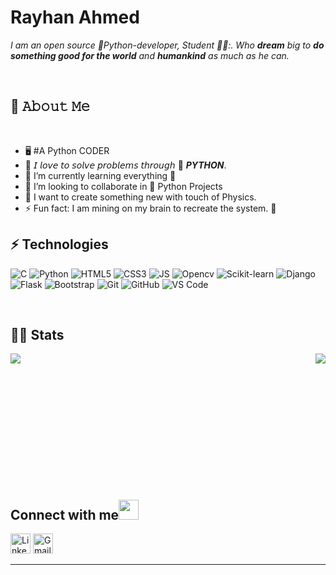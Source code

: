 # Rayhan Ahmed

<p>
  <em>
    I am an open source 🐍Python-developer, Student 👨‍🎓:. Who <b>dream</b> big to <b>do something good for the world</b> and 
    <b>humankind</b> as much as he can.
  </em>  
</p>

<br>

## :book: 𝙰𝚋𝚘𝚞𝚝 𝙼𝚎

<br>
<ul>
  <li>🖥  #A Python CODER</li>
  <li>🤔  𝘐 𝘭𝘰𝘷𝘦 𝘵𝘰 𝘴𝘰𝘭𝘷𝘦 𝘱𝘳𝘰𝘣𝘭𝘦𝘮𝘴 𝘵𝘩𝘳𝘰𝘶𝘨𝘩  🐍 <b><i>PYTHON</i></b>.</li>
  <li>🌱 I’m currently learning everything 🤣</li>
  <li>👯 I’m looking to collaborate in 🐍 Python Projects</li>
  <li>🥅 I want to create something new with touch of Physics.</li>
  <li>⚡ Fun fact: I am mining on my brain to recreate the system. 🎨</li>
</ul>
  
## ⚡ Technologies
![C](https://img.shields.io/badge/-C-black?style=flat-square&logo=C)
![Python](https://img.shields.io/badge/-Python-black?style=flat-square&logo=Python)
![HTML5](https://img.shields.io/badge/-HTML5-E34F26?style=flat-square&logo=html5&logoColor=white)
![CSS3](https://img.shields.io/badge/-CSS3-1572B6?style=flat-square&logo=css3)
![JS](https://img.shields.io/badge/-JS-F7DF1E?style=flat-square&logo=javascript&logoColor=black)
![Opencv](https://img.shields.io/badge/-Opencv-1572B6?style=flat-square&logo=opencv)
![Scikit-learn](https://img.shields.io/badge/-Scikitlearn-1572B6?style=flat-square&logo=scikitlearn)
![Django](https://img.shields.io/badge/-Django-1572B6?style=flat-square&logo=Django)
![Flask](https://img.shields.io/badge/-Flask-1572B6?style=flat-square&logo=Flask)
![Bootstrap](https://img.shields.io/badge/-Bootstrap-1572B6?style=flat-square&logo=Bootstrap)
![Git](https://img.shields.io/badge/-Git-181717?style=flat-square&logo=git)
![GitHub](https://img.shields.io/badge/-GitHub-181717?style=flat-square&logo=github)
![VS Code](https://img.shields.io/badge/-VSCode-%23007ACC?style=flat-square&logo=visual-studio-code)

<br>

## 🏃‍♂️ Stats
<p>
  <a href="https://github.com/anuraghazra/github-readme-stats" title="Go to Source">
    <img align="left" src="https://github-readme-stats.vercel.app/api?username=ixink&show_icons=true&theme=dark#gh-dark-mode-only">
  </a>
 </p>
 <p>
  <a href="https://github.com/anuraghazra/github-readme-stats">
  <img align="right" src="https://github-readme-stats.vercel.app/api/top-langs/?username=ixink&layout=compact&heme=dark#gh-dark-mode-only"/>
  </a>
</p>

<br><br><br>
<br><br><br>
<br><br><br>
<br><br><br>


## Connect with me<img src="https://github.com/TheDudeThatCode/TheDudeThatCode/blob/master/Assets/Handshake.gif" height="32px">

  [<img src="https://github.com/TheDudeThatCode/TheDudeThatCode/blob/master/Assets/Linkedin.svg" alt="Linkedin Logo" width="32">](https://www.linkedin.com/in/rayhan-ahmed-uiu/)  [<img src="https://github.com/TheDudeThatCode/TheDudeThatCode/blob/master/Assets/Gmail.svg" alt="Gmail logo" height="32">](mailto:rayhan.fea@gmail.com)  

--------------------------
